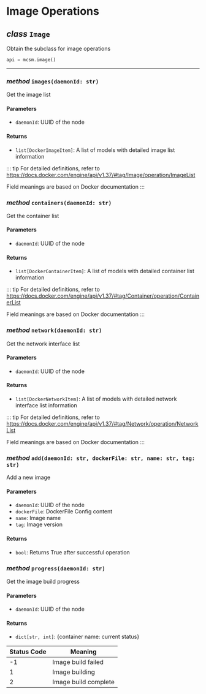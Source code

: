 # Image Operations

## _class_ `Image`

Obtain the subclass for image operations

```py
api = mcsm.image()
```

---

### _method_ `images(daemonId: str)`

Get the image list

#### Parameters

- `daemonId`: UUID of the node

#### Returns

- `list[DockerImageItem]`: A list of models with detailed image list information

::: tip
For detailed definitions, refer to https://docs.docker.com/engine/api/v1.37/#tag/Image/operation/ImageList

Field meanings are based on Docker documentation
:::

### _method_ `containers(daemonId: str)`

Get the container list

#### Parameters

- `daemonId`: UUID of the node

#### Returns

- `list[DockerContainerItem]`: A list of models with detailed container list information

::: tip
For detailed definitions, refer to https://docs.docker.com/engine/api/v1.37/#tag/Container/operation/ContainerList

Field meanings are based on Docker documentation
:::

### _method_ `network(daemonId: str)`

Get the network interface list

#### Parameters

- `daemonId`: UUID of the node

#### Returns

- `list[DockerNetworkItem]`: A list of models with detailed network interface list information

::: tip
For detailed definitions, refer to https://docs.docker.com/engine/api/v1.37/#tag/Network/operation/NetworkList

Field meanings are based on Docker documentation
:::

### _method_ `add(daemonId: str, dockerFile: str, name: str, tag: str)`

Add a new image

#### Parameters

- `daemonId`: UUID of the node
- `dockerFile`: DockerFile Config content
- `name`: Image name
- `tag`: Image version

#### Returns

- `bool`: Returns True after successful operation

### _method_ `progress(daemonId: str)`

Get the image build progress

#### Parameters

- `daemonId`: UUID of the node

#### Returns

- `dict[str, int]`: {container name: current status}

| Status Code | Meaning              |
| ----------- | -------------------- |
| -1          | Image build failed   |
| 1           | Image building       |
| 2           | Image build complete |
